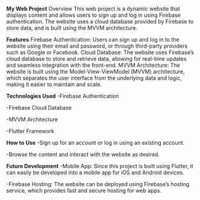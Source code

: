**My Web Project**
Overview
This web project is a dynamic website that displays content and allows users to sign up and log in using Firebase authentication. The website uses a cloud database provided by Firebase to store data, and is built using the MVVM architecture.

**Features**
Firebase Authentication: Users can sign up and log in to the website using their email and password, or through third-party providers such as Google or Facebook.
Cloud Database: The website uses Firebase’s cloud database to store and retrieve data, allowing for real-time updates and seamless integration with the front-end.
MVVM Architecture: The website is built using the Model-View-ViewModel (MVVM) architecture, which separates the user interface from the underlying data and logic, making it easier to maintain and scale.

**Technologies Used**
-Firebase Authentication

-Firebase Cloud Database

-MVVM Architecture

-Flutter Framework

**How to Use**
-Sign up for an account or log in using an existing account.

-Browse the content and interact with the website as desired.

**Future Development**
-Mobile App: Since this project is built using Flutter, it can easily be developed into a mobile app for iOS and Android devices.

-Firebase Hosting: The website can be deployed using Firebase’s hosting service, which provides fast and secure hosting for web apps.
